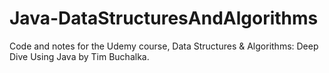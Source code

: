 # Java-DataStructuresAndAlgorithms
Code and notes for the Udemy course, Data Structures &amp; Algorithms: Deep Dive Using Java by Tim Buchalka. 
